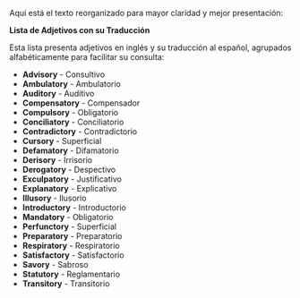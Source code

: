 Aquí está el texto reorganizado para mayor claridad y mejor presentación:

**Lista de Adjetivos con su Traducción**

Esta lista presenta adjetivos en inglés y su traducción al español, agrupados alfabéticamente para facilitar su consulta:

*   **Advisory** - Consultivo
*   **Ambulatory** - Ambulatorio
*   **Auditory** - Auditivo
*   **Compensatory** - Compensador
*   **Compulsory** - Obligatorio
*   **Conciliatory** - Conciliatorio
*   **Contradictory** - Contradictorio
*   **Cursory** - Superficial
*   **Defamatory** - Difamatorio
*   **Derisory** - Irrisorio
*   **Derogatory** - Despectivo
*   **Exculpatory** - Justificativo
*   **Explanatory** - Explicativo
*   **Illusory** - Ilusorio
*   **Introductory** - Introductorio
*   **Mandatory** - Obligatorio
*   **Perfunctory** - Superficial
*   **Preparatory** - Preparatorio
*   **Respiratory** - Respiratorio
*   **Satisfactory** - Satisfactorio
*   **Savory** - Sabroso
*   **Statutory** - Reglamentario
*   **Transitory** - Transitorio

